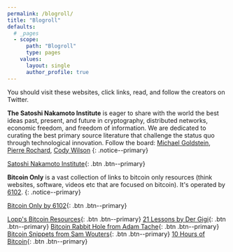 ```yaml
---
permalink: /blogroll/
title: "Blogroll"
defaults:
  # _pages
  - scope:
      path: "Blogroll"
      type: pages
    values:
      layout: single
      author_profile: true
---
```


You should visit these websites, click links, read, and follow the creators on Twitter.

**The Satoshi Nakamoto Institute** is eager to share with the world the best ideas past, present, and future in cryptography, distributed networks, economic freedom, and freedom of information. We are dedicated to curating the best primary source literature that challenge the status quo through technological innovation. Follow the board: [Michael Goldstein](https://twitter.com/bitstein), [Pierre Rochard](https://twitter.com/pierre_rochard), [Cody Wilson](https://twitter.com/Radomysisky)
{: .notice--primary}

[Satoshi Nakamoto Institute](https://nakamotoinstitute.org/){: .btn .btn--primary}

**Bitcoin Only** is a vast collection of links to bitcoin only resources (think websites, software, videos etc that are focused on bitcoin). It's operated by [6102](https://twitter.com/6102bitcoin).
{: .notice--primary}

[Bitcoin Only by 6102](https://bitcoin-only.com/#start){: .btn .btn--primary}

[Lopp's Bitcoin Resources](https://www.lopp.net/bitcoin-information.html){: .btn .btn--primary}
[21 Lessons by Der Gigi](https://21lessons.com/){: .btn .btn--primary}
[Bitcoin Rabbit Hole from Adam Tache](https://bitcoinrabbithole.org/){: .btn .btn--primary}
[Bitcoin Snippets from Sam Wouters](http://bitcoinsnippets.com/){: .btn .btn--primary}
[10 Hours of Bitcoin](https://10hoursofbitcoin.com/){: .btn .btn--primary}
